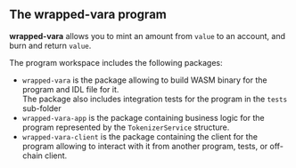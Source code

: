 ## The **wrapped-vara** program

**wrapped-vara** allows you to mint an amount from `value` to an account, and burn and return `value`.

The program workspace includes the following packages:
- `wrapped-vara` is the package allowing to build WASM binary for the program and IDL file for it.  
  The package also includes integration tests for the program in the `tests` sub-folder
- `wrapped-vara-app` is the package containing business logic for the program represented by the `TokenizerService` structure.
- `wrapped-vara-client` is the package containing the client for the program allowing to interact with it from another program, tests, or
  off-chain client.

